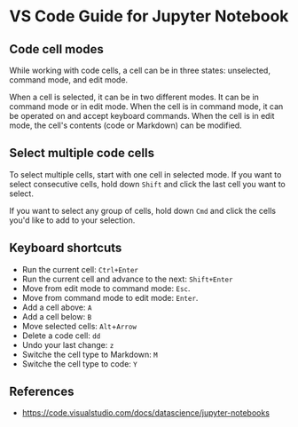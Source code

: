 # VS Code Guide for Jupyter Notebook

## Code cell modes

While working with code cells, a cell can be in three states: unselected, command mode, and edit mode.

When a cell is selected, it can be in two different modes. It can be in command mode or in edit mode. When the cell is in command mode, it can be operated on and accept keyboard commands. When the cell is in edit mode, the cell's contents (code or Markdown) can be modified.


## Select multiple code cells

To select multiple cells, start with one cell in selected mode. If you want to select consecutive cells, hold down `Shift` and click the last cell you want to select. 

If you want to select any group of cells, hold down `Cmd` and click the cells you'd like to add to your selection.


## Keyboard shortcuts

- Run the current cell: `Ctrl+Enter`
- Run the current cell and advance to the next: `Shift+Enter`
- Move from edit mode to command mode: `Esc`.
- Move from command mode to edit mode: `Enter`.
- Add a cell above: `A`
- Add a cell below: `B`
- Move selected cells: `Alt`+`Arrow`
- Delete a code cell: `dd`
- Undo your last change: `z`
- Switche the cell type to Markdown: `M`
- Switche the cell type to code: `Y`


## References

- https://code.visualstudio.com/docs/datascience/jupyter-notebooks
